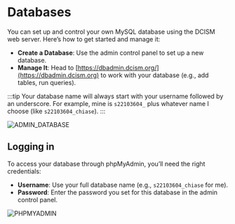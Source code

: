 # Databases
You can set up and control your own MySQL database using the DCISM web server. Here’s how to get started and manage it:

- **Create a Database**: Use the admin control panel to set up a new database.
- **Manage It**: Head to [https://dbadmin.dcism.org/](https://dbadmin.dcism.org) to work with your database (e.g., add tables, run queries).

:::tip
Your database name will always start with your username followed by an underscore. For example, mine is `s22103604_` plus whatever name I choose (like `s22103604_chiase`).
:::

![ADMIN_DATABASE](/database.png)

## Logging in
To access your database through phpMyAdmin, you’ll need the right credentials:

- **Username**: Use your full database name (e.g., `s22103604_chiase` for me).
- **Password**: Enter the password you set for this database in the admin control panel.

![PHPMYADMIN](/phpmyadmin.png)
